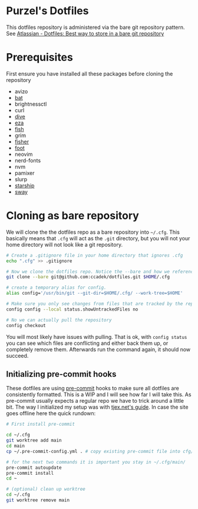 # Purzel's Dotfiles

This dotfiles repository is administered via the bare git repository pattern. See [Atlassian - Dotfiles: Best way to store in a bare git repository ](https://www.atlassian.com/git/tutorials/dotfiles)

# Prerequisites

First ensure you have installed all these packages before cloning the repository

- avizo
- [bat](https://github.com/sharkdp/bat)
- brightnessctl
- curl
- [dive](https://github.com/wagoodman/dive)
- [eza](https://github.com/eza-community/eza)
- [fish](https://github.com/fish-shell/fish-shell)
- grim
- [fisher](https://github.com/jorgebucaran/fisher)
- [foot](https://codeberg.org/dnkl/foot)
- neovim
- nerd-fonts
- nvm
- pamixer
- slurp
- [starship](https://github.com/starship/starship)
- [sway](https://github.com/swaywm/sway)

# Cloning as bare repository

We will clone the the dotfiles repo as a bare repository into `~/.cfg`. This basically means that `.cfg` will act as the `.git` directory, but you will not your home directory will not look like a git repository.

```bash
# Create a .gitignore file in your home directory that ignores .cfg
echo ".cfg" >> .gitignore

# Now we clone the dotfiles repo. Notice the --bare and how we reference the .cfg folder
git clone --bare git@github.com:ccadek/dotfiles.git $HOME/.cfg

# create a temporary alias for config.
alias config='/usr/bin/git --git-dir=$HOME/.cfg/ --work-tree=$HOME'

# Make sure you only see changes from files that are tracked by the repo
config config --local status.showUntrackedFiles no

# No we can actually pull the repository
config checkout
```

You will most likely have issues with pulling. That is ok, with `config status` you can see which files are conflicting and either back them up, or completely remove them. Afterwards run the command again, it should now succeed.

## Initializing pre-commit hooks

These dotfiles are using [pre-commit](https://pre-commit.com/) hooks to make sure all dotfiles are consistently formatted. This is a WIP and I will see how far I will take this. As pre-commit usually expects a regular repo we have to trick around a little bit.
The way I initialized my setup was with [tjex.net's guide](https://tjex.net/hacks/neovim-using-pre-commit-and-gitleaks-with-dotfiles/). In case the site goes offline here the quick rundown:

```bash
# First install pre-commit

cd ~/.cfg
git worktree add main
cd main
cp ~/.pre-commit-config.yml . # copy existing pre-commit file into cfg/main/.pre-commit-config.yml

# for the next two commands it is important you stay in ~/.cfg/main/
pre-commit autoupdate
pre-commit install
cd ~

# (optional) clean up worktree
cd ~/.cfg
git worktree remove main
```
